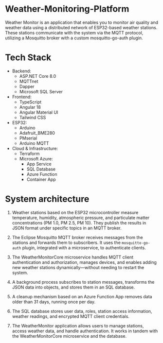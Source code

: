 # Weather-Monitoring-Platform
Weather Monitor is an application that enables you to monitor air quality and weather data using a distributed network of ESP32-based weather stations. 
These stations communicate with the system via the MQTT protocol, utilizing a Mosquitto broker with a custom mosquitto-go-auth plugin.

# Tech Stack
- Backend:
  - ASP.NET Core 8.0
  - MQTTnet
  - Dapper
  - Microsoft SQL Server
- Frontend:
  - TypeScript
  - Angular 18
  - Angular Material UI
  - Tailwind CSS
- ESP32:
  - Arduino
  - Adafruit_BME280
  - PMserial
  - Arduino MQTT
- Cloud & Infrastructure:
  - Terraform
  - Microsoft Azure:
    - App Service
    - SQL Database
    - Azure Function
    - Container App

# System architecture
1. Weather stations based on the ESP32 microcontroller measure temperature, humidity, atmospheric pressure, and particulate matter concentrations (PM 1.0, PM 2.5, PM 10). They publish the results in JSON format under specific topics in an MQTT broker.

2. The Eclipse Mosquitto MQTT broker receives messages from the stations and forwards them to subscribers. It uses the `mosquitto-go-auth` plugin, integrated with a microservice, to authenticate clients.

3. The WeatherMonitorCore microservice handles MQTT client authentication and authorization, manages devices, and enables adding new weather stations dynamically—without needing to restart the system.

4. A background process subscribes to station messages, transforms the JSON data into objects, and stores them in an SQL database.

5. A cleanup mechanism based on an Azure Function App removes data older than 31 days, running once per day.

6. The SQL database stores user data, roles, station access information, weather readings, and encrypted MQTT client credentials.

7. The WeatherMonitor application allows users to manage stations, access weather data, and handle authentication. It works in tandem with the WeatherMonitorCore microservice and the database.
